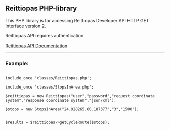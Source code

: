 <h2>Reittiopas PHP-library</h2>

This PHP library is for accessing Reittiopas Developer API HTTP GET Interface version 2.

Reittiopas API requires authentication. 

<a href="http://developer.reittiopas.fi/pages/en/http-get-interface-version-2.php">Reittiopas API Documentation</a>

<hr/>


<h3>Example:</h3>

<pre><code>
include_once 'classes/Reittiopas.php';<br/>
include_once 'classes/StopsInArea.php';<br/>
$reittiopas = new Reittiopas("user","password","request coordinate system","response coordinate system","json/xml");<br/>
$stops = new StopsInArea("24.928265,60.187377","3","1500");<br/>

$results = $reittiopas->getCycleRoute($stops);

</code>
</pre>
